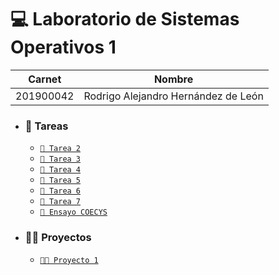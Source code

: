 # 💻 Laboratorio de Sistemas Operativos 1

|Carnet|Nombre|
|------|------|
|201900042|Rodrigo Alejandro Hernández de León|

- ### 📝 Tareas
    - [`📝 Tarea 2`](./Tareas/Tarea2)
    - [`📝 Tarea 3`](./Tareas/Tarea3)
    - [`📝 Tarea 4`](./Tareas/Tarea4)
    - [`📝 Tarea 5`](./Tareas/Tarea5)
    - [`📝 Tarea 6`](./Tareas/Tarea6)
    - [`📝 Tarea 7`](./Tareas/Tarea7)
    - [`📝 Ensayo COECYS`](./Tareas/COECYS/)

- ### 👨‍💻 Proyectos
    - [`👨‍💻 Proyecto 1`](./Proyectos/Proyecto1/)